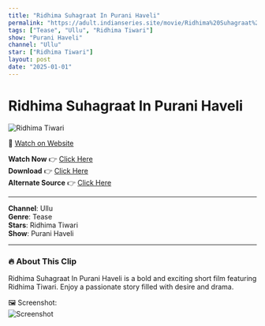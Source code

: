 ```yaml
---
title: "Ridhima Suhagraat In Purani Haveli"
permalink: "https://adult.indianseries.site/movie/Ridhima%20Suhagraat%20In%20Purani%20Haveli"
tags: ["Tease", "Ullu", "Ridhima Tiwari"]
show: "Purani Haveli"
channel: "Ullu"
star: ["Ridhima Tiwari"]
layout: post
date: "2025-01-01"
---
```


# Ridhima Suhagraat In Purani Haveli

![Ridhima Tiwari](https://shorts.desisins.com/wp-content/uploads/2024/11/Ridhima-Tiwari-Purani-Haveli-Ullu-DesiSins.com_.jpg)

🔗 [Watch on Website](https://adult.indianseries.site/movie/Ridhima%20Suhagraat%20In%20Purani%20Haveli)

**Watch Now** 👉 [Click Here](https://adult.indianseries.site/movie/Ridhima%20Suhagraat%20In%20Purani%20Haveli)  
**Download** 👉 [Click Here](https://adult.indianseries.site/movie/Ridhima%20Suhagraat%20In%20Purani%20Haveli)  
**Alternate Source** 👉 [Click Here](https://adult.indianseries.site/movie/Ridhima%20Suhagraat%20In%20Purani%20Haveli)

---

**Channel**: Ullu  
**Genre**: Tease  
**Stars**: Ridhima Tiwari  
**Show**: Purani Haveli

---

### 🔥 About This Clip

Ridhima Suhagraat In Purani Haveli is a bold and exciting short film featuring Ridhima Tiwari. Enjoy a passionate story filled with desire and drama.
 
🖼️ Screenshot:  
![Screenshot](https://shorts.desisins.com/wp-content/uploads/2024/11/Ridhima-Tiwari-Purani-Haveli-Ullu-DesiSins.com_.jpg)
